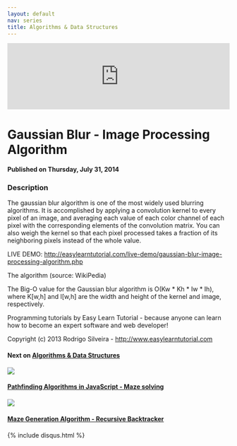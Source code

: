 ```yaml
---
layout: default
nav: series
title: Algorithms & Data Structures
---
```


<div class="container">
    <div class="row mt grid">
        <div class="mt"></div>
        <div class="row" style="margin-bottom: 20px;">
            <div class="col-sm-push-1 col-sm-10 col-md-push-2 col-md-8">
                <div class="video-container">
                    <iframe width="100%" src="https://www.youtube.com/embed/7LW_75E3A1Q" frameborder="0" allowfullscreen></iframe>
                </div>
            </div>
            <div class="clearfix"></div>
            <div class="col-md-8">
                <h1>Gaussian Blur - Image Processing Algorithm</h1>
                <h4>Published on Thursday, July 31, 2014</h4>
                <h3>Description</h3>
                <p>The gaussian blur algorithm is one of the most widely used blurring algorithms. It is accomplished by applying a convolution kernel to every pixel of an image, and averaging each value of each color channel of each pixel with the corresponding elements of the convolution matrix. You can also weigh the kernel so that each pixel processed takes a fraction of its neighboring pixels instead of the whole value.

LIVE DEMO: http://easylearntutorial.com/live-demo/gaussian-blur-image-processing-algorithm.php

The algorithm (source: WikiPedia)

The Big-O value for the Gaussian blur algorithm is O(Kw * Kh * Iw * Ih), where K[w,h] and I[w,h] are the width and height of the kernel and image, respectively.


Programming tutorials by Easy Learn Tutorial - because anyone can learn how to become an expert software and web developer!

Copyright (c) 2013 Rodrigo Silveira - http://www.easylearntutorial.com</p>
            </div>
            <div class="col-md-4">
                <h4>Next on <a href="/series/algorithms-data-structures">Algorithms & Data Structures</a></h4><div class="row" style="margin-bottom: 20px">
            <div class="col-md-6">
                <a href="/series/algorithms-data-structures/pathfinding-algorithms-in-javascript-maze-solving">
                    <img src="/img/blank.gif" data-echo="https://i.ytimg.com/vi/F6oYjQc_tNM/hqdefault.jpg" class="img-responsive" />
                </a>
            </div>
            <div class="col-md-6">
                <h4>
                    <a href="/series/algorithms-data-structures/pathfinding-algorithms-in-javascript-maze-solving">Pathfinding Algorithms in JavaScript - Maze solving</a>
                </h4>
            </div>
        </div><div class="row" style="margin-bottom: 20px">
            <div class="col-md-6">
                <a href="/series/algorithms-data-structures/maze-generation-algorithm-recursive-backtracker">
                    <img src="/img/blank.gif" data-echo="https://i.ytimg.com/vi/elMXlO28Q1U/hqdefault.jpg" class="img-responsive" />
                </a>
            </div>
            <div class="col-md-6">
                <h4>
                    <a href="/series/algorithms-data-structures/maze-generation-algorithm-recursive-backtracker">Maze Generation Algorithm - Recursive Backtracker</a>
                </h4>
            </div>
        </div>
            </div>
            <div class="col-md-8">
                {% include disqus.html %}
            </div>
        </div>
    </div>
    <div class="row mt grid"></div>
</div>
